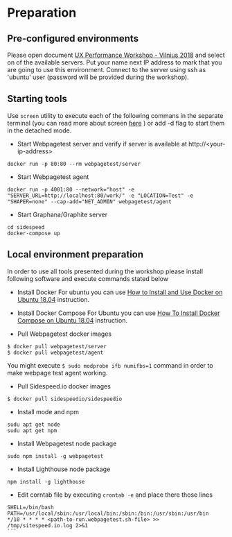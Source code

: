 # Preparation
## Pre-configured environments
Please open document [UX Performance Workshop - Vilnius 2018](https://docs.google.com/spreadsheets/d/1TmI4cHQAgsNtVySozQ7uVcY2WOJebensJgPgzq8Ecz4/edit?usp=sharing) and select on of the available servers. Put your name next IP address to mark that you are going to use this environment.
Connect to the server using ssh as 'ubuntu' user (password will be provided during the workshop).

## Starting tools
Use `screen` utility to execute each of the following commans in the separate terminal (you can read more about screen [here](https://opensource.com/article/17/3/introduction-gnu-screen) ) or add -d flag to start them in the detached mode.
* Start Webpagetest server and verify if server is available at http://\<your-ip-address\>
```
docker run -p 80:80 --rm webpagetest/server
```
* Start Webpagetest agent
```
docker run -p 4001:80 --network="host" -e "SERVER_URL=http://localhost:80/work/" -e "LOCATION=Test" -e "SHAPER=none" --cap-add="NET_ADMIN" webpagetest/agent
```
* Start Graphana/Graphite server
```
cd sidespeed
docker-compose up
```

## Local environment preparation
In order to use all tools presented during the workshop please install following software and execute commands stated below
* Install Docker
For ubuntu you can use [How to Install and Use Docker on Ubuntu 18.04](https://www.digitalocean.com/community/tutorials/how-to-install-and-use-docker-on-ubuntu-18-04) instruction.

* Install Docker Compose
For Ubuntu you can use [How To Install Docker Compose on Ubuntu 18.04](https://www.digitalocean.com/community/tutorials/how-to-install-docker-compose-on-ubuntu-18-04) instruction.

* Pull Webpagetest docker images
```
$ docker pull webpagetest/server
$ docker pull webpagetest/agent
```
You might execute `$ sudo modprobe ifb numifbs=1` command in order to make webpage test agent working.

* Pull Sidespeed.io docker images
```
$ docker pull sidespeedio/sidespeedio
```

* Install mode and npm 
```
sudu apt get node
sudu apt get npm
```

* Install Webpagetest node package
```
sudo npm install -g webpagetest
````

* Install Lighthouse node package
```
npm install -g lighthouse
```

* Edit corntab file by executing `crontab -e` and place there those lines
````
SHELL=/bin/bash
PATH=/usr/local/sbin:/usr/local/bin:/sbin:/bin:/usr/sbin:/usr/bin
*/10 * * * * <path-to-run.webpagetest.sh-file> >> /tmp/sitespeed.io.log 2>&1
```
